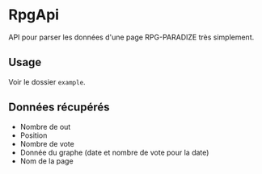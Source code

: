 # RpgApi
API pour parser les données d'une page RPG-PARADIZE très simplement.

## Usage 
Voir le dossier `example`.

## Données récupérés 
- Nombre de out
- Position
- Nombre de vote
- Donnée du graphe (date et nombre de vote pour la date)
- Nom de la page
